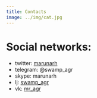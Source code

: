 ```yaml
---
title: Contacts
image: ../img/cat.jpg
---
```



Social networks:
==================

* twitter: [marunarh](https://twitter.com/marunarh)
* telegram: @swamp_agr
* skype:  marunarh
* lj: [swamp_agr](http://swamp-agr.livejournal.com)
* vk: [mr_agr](https://vk.com/mr_agr)
